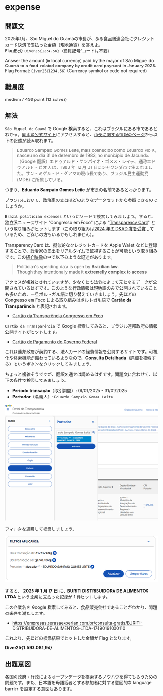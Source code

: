# expense

## 問題文

2025年1月、São Miguel do Guamáの市長が、ある食品関連会社にクレジットカード決済で支払った金額（現地通貨）を答えよ。  
Flag形式: `Diver25{1234.56}`（通貨記号/コードは不要）

Answer the amount (in local currency) paid by the mayor of São Miguel do Guamá to a food-related company by credit card payment in January 2025.  
Flag Format: `Diver25{1234.56}` (Currency symbol or code not required)

## 難易度

medium / 499 point (13 solves)

## 解法

`São Miguel do Guamá` で Google 検索すると、これはブラジルにある市であるとわかる。[同市の公式サイト](https://saomigueldoguama.pa.gov.br/)にアクセスすると、[市長に関する情報のページ](https://saomigueldoguama.pa.gov.br/o-governo/prefeito/)から以下の記述が読み取れます。

> Eduardo Sampaio Gomes Leite, mais conhecido como Eduardo Pio X, nasceu no dia 31 de dezembro de 1983, no município de Jacundá.  
> （Google 翻訳）エドゥアルド・サンパイオ・ゴメス・レイテ、通称エドゥアルド・ピオ X は、1983 年 12 月 31 日にジャクンダ市で生まれました。サン・ミゲル・ド・グアマの現市長であり、ブラジル民主運動党 (MDB) に所属している。

つまり、**Eduardo Sampaio Gomes Leite** が市長の名前であるとわかります。

ブラジルにおいて、政治家の支出はどのようなデータセットから参照できるのでしょうか。

`Brazil politician expenses` といったワードで検索してみましょう。すると、独立系ニュースサイト "Congresso em Foco" による "[Transparency Card](https://campaignsoftheworld.com/tech-innovations/transparency-card/)" という取り組みがヒットします（この取り組みは[2024 年の D&AD 賞を受賞](https://www.dandad.org/awards/professional/2024/238055/transparency-card/)しているため、ご存じの方もいるかもしれません）。

Transparency Card は、擬似的なクレジットカードを Apple Wallet などに登録することで、政治家の支出をリアルタイムで監視することが可能という取り組みです。この[紹介映像](https://www.akqa.com/work/congresso-em-foco/transparency-card/)の中で以下のような記述があります。

> Politician's spending data is open by **Brazilian law**.  
> Though they intentionally made it **extremelly complex to access**.

アクセスが複雑とされていますが、少なくとも法令によって元となるデータが公開されているはずです。このような行政情報は現地語のみで公開されていることも多いため、一旦ポルトガル語に切り替えていきましょう。先ほどの Congresso em Foco による取り組みはポルトガル語で **Cartão da Transparência** と表記されます。

- [Cartão da Transparência Congresso em Foco](https://www.youtube.com/watch?v=pwfZXfdhGlE)

`Cartão da Transparência` で Google 検索してみると、ブラジル連邦政府の情報公開サイトがヒットします。

- [Cartão de Pagamento do Governo Federal](https://portaldatransparencia.gov.br/cartoes)

これは連邦政府が契約する、法人カードの経費情報を公開するサイトです。可視化や検索機能が備わっているようなので、**Consulta Detalhada**（詳細を検索する）というボタンをクリックしてみましょう。

ちょっと複雑そうですが、翻訳を通せば読めるはずです。問題文に合わせて、以下の条件で検索してみましょう。

- **Período transação**（取引期間）: 01/01/2025 - 31/01/2025
- **Portador**（名義人）: `Eduardo Sampaio Gomes Leite`

![](./govbr01.png)

フィルタを適用して検索しましょう。

![](./govbr02.png)

すると、 **2025 年 1 月 17 日** に、**BURITI DISTRIBUIDORA DE ALIMENTOS LTDA** という企業に支払った記録が 1 件ヒットします。

この企業名を Google 検索してみると、食品販売会社であることがわかり、問題の条件を満たします。

- https://empresas.serasaexperian.com.br/consulta-gratis/BURITI-DISTRIBUIDORA-DE-ALIMENTOS-LTDA-17490191000110

これより、先ほどの検索結果でヒットした金額が Flag となります。

**Diver25{1.593.081,94}**

## 出題意図

各国の政府・行政によるオープンデータを検索するノウハウを得てもらうための問題です。また、日本語を母語話者とする参加者に対する意図的な language barrier を設定する意図もあります。
